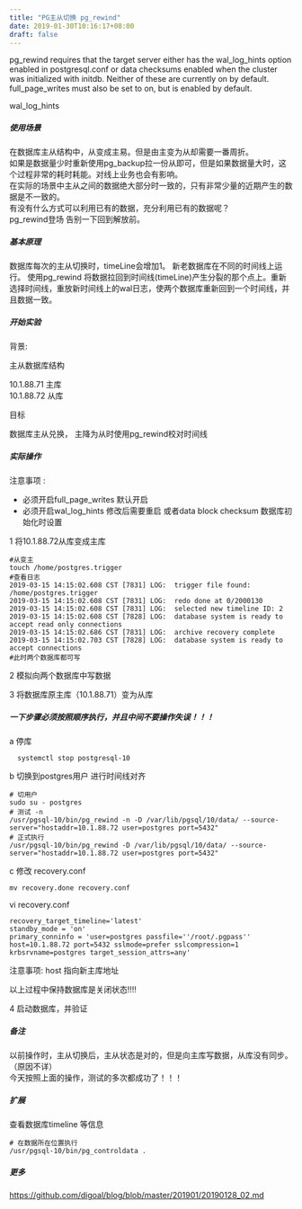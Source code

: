 ```yaml
---
title: "PG主从切换 pg_rewind"
date: 2019-01-30T10:16:17+08:00
draft: false
---
```

pg_rewind requires that the target server either has the wal_log_hints option enabled in postgresql.conf or data checksums enabled when the cluster was initialized with initdb. Neither of these are currently on by default. full_page_writes must also be set to on, but is enabled by default.

wal_log_hints

##### 使用场景 

在数据库主从结构中，从变成主易。但是由主变为从却需要一番周折。  
如果是数据量少时重新使用pg_backup拉一份从即可，但是如果数据量大时，这个过程非常的耗时耗能。对线上业务也会有影响。      
在实际的场景中主从之间的数据绝大部分时一致的，只有非常少量的近期产生的数据是不一致的。  
有没有什么方式可以利用已有的数据，充分利用已有的数据呢？  
pg_rewind登场 告别一下回到解放前。

##### 基本原理

数据库每次的主从切换时，timeLine会增加1。 新老数据库在不同的时间线上运行。
使用pg_rewind 将数据拉回到时间线(timeLine)产生分裂的那个点上。重新选择时间线，重放新时间线上的wal日志，使两个数据库重新回到一个时间线，并且数据一致。  


##### 开始实验

背景: 

主从数据库结构

10.1.88.71 主库  
10.1.88.72 从库

目标

数据库主从兑换， 主降为从时使用pg_rewind校对时间线


##### 实际操作

注意事项 : 

- 必须开启full_page_writes 默认开启
- 必须开启wal_log_hints 修改后需要重启 或者data block checksum 数据库初始化时设置

1 将10.1.88.72从库变成主库

```
#从变主
touch /home/postgres.trigger
#查看日志
2019-03-15 14:15:02.608 CST [7831] LOG:  trigger file found: /home/postgres.trigger
2019-03-15 14:15:02.608 CST [7831] LOG:  redo done at 0/2000130
2019-03-15 14:15:02.608 CST [7831] LOG:  selected new timeline ID: 2
2019-03-15 14:15:02.608 CST [7828] LOG:  database system is ready to accept read only connections
2019-03-15 14:15:02.686 CST [7831] LOG:  archive recovery complete
2019-03-15 14:15:02.703 CST [7828] LOG:  database system is ready to accept connections
#此时两个数据库都可写
```

2 模拟向两个数据库中写数据

3 将数据库原主库（10.1.88.71）变为从库

##### 一下步骤必须按照顺序执行，并且中间不要操作失误！！！

a 停库

```
  systemctl stop postgresql-10
```

b 切换到postgres用户 进行时间线对齐

```
# 切用户
sudo su - postgres 
# 测试 -n
/usr/pgsql-10/bin/pg_rewind -n -D /var/lib/pgsql/10/data/ --source-server="hostaddr=10.1.88.72 user=postgres port=5432"
# 正式执行
/usr/pgsql-10/bin/pg_rewind -D /var/lib/pgsql/10/data/ --source-server="hostaddr=10.1.88.72 user=postgres port=5432"
```

c 修改 recovery.conf

```
mv recovery.done recovery.conf
```

vi recovery.conf
```
recovery_target_timeline='latest'
standby_mode = 'on'
primary_conninfo = 'user=postgres passfile=''/root/.pgpass'' host=10.1.88.72 port=5432 sslmode=prefer sslcompression=1 krbsrvname=postgres target_session_attrs=any'
```

注意事项: host 指向新主库地址

以上过程中保持数据库是关闭状态!!!!

4 启动数据库，并验证


##### 备注

以前操作时，主从切换后，主从状态是对的，但是向主库写数据，从库没有同步。（原因不详）    
今天按照上面的操作，测试的多次都成功了！！！

##### 扩展

查看数据库timeline 等信息

```
# 在数据所在位置执行
/usr/pgsql-10/bin/pg_controldata .
```

##### 更多

https://github.com/digoal/blog/blob/master/201901/20190128_02.md
